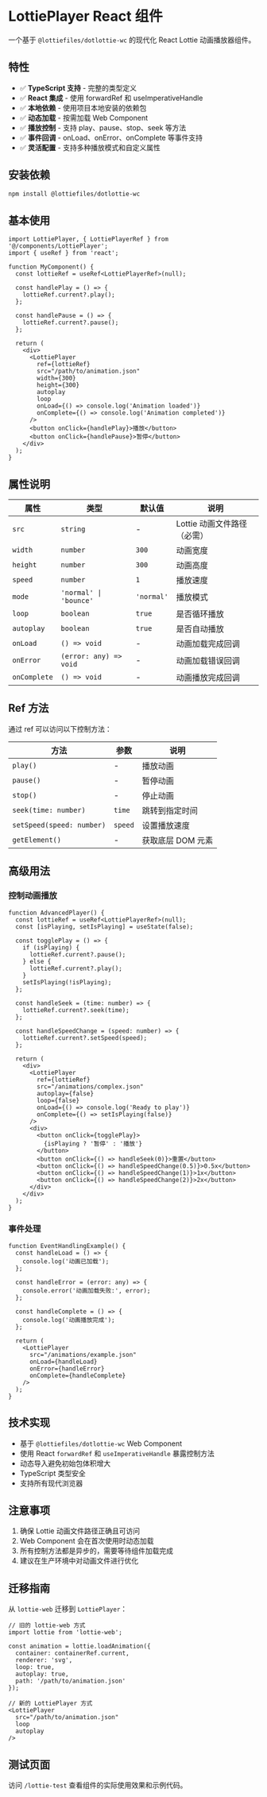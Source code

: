 # LottiePlayer React 组件

一个基于 `@lottiefiles/dotlottie-wc` 的现代化 React Lottie 动画播放器组件。

## 特性

- ✅ **TypeScript 支持** - 完整的类型定义
- ✅ **React 集成** - 使用 forwardRef 和 useImperativeHandle
- ✅ **本地依赖** - 使用项目本地安装的依赖包
- ✅ **动态加载** - 按需加载 Web Component
- ✅ **播放控制** - 支持 play、pause、stop、seek 等方法
- ✅ **事件回调** - onLoad、onError、onComplete 等事件支持
- ✅ **灵活配置** - 支持多种播放模式和自定义属性

## 安装依赖

```bash
npm install @lottiefiles/dotlottie-wc
```

## 基本使用

```tsx
import LottiePlayer, { LottiePlayerRef } from '@/components/LottiePlayer';
import { useRef } from 'react';

function MyComponent() {
  const lottieRef = useRef<LottiePlayerRef>(null);

  const handlePlay = () => {
    lottieRef.current?.play();
  };

  const handlePause = () => {
    lottieRef.current?.pause();
  };

  return (
    <div>
      <LottiePlayer
        ref={lottieRef}
        src="/path/to/animation.json"
        width={300}
        height={300}
        autoplay
        loop
        onLoad={() => console.log('Animation loaded')}
        onComplete={() => console.log('Animation completed')}
      />
      <button onClick={handlePlay}>播放</button>
      <button onClick={handlePause}>暂停</button>
    </div>
  );
}
```

## 属性说明

| 属性 | 类型 | 默认值 | 说明 |
|------|------|--------|------|
| `src` | `string` | - | Lottie 动画文件路径（必需） |
| `width` | `number` | `300` | 动画宽度 |
| `height` | `number` | `300` | 动画高度 |
| `speed` | `number` | `1` | 播放速度 |
| `mode` | `'normal' \| 'bounce'` | `'normal'` | 播放模式 |
| `loop` | `boolean` | `true` | 是否循环播放 |
| `autoplay` | `boolean` | `true` | 是否自动播放 |
| `onLoad` | `() => void` | - | 动画加载完成回调 |
| `onError` | `(error: any) => void` | - | 动画加载错误回调 |
| `onComplete` | `() => void` | - | 动画播放完成回调 |

## Ref 方法

通过 ref 可以访问以下控制方法：

| 方法 | 参数 | 说明 |
|------|------|------|
| `play()` | - | 播放动画 |
| `pause()` | - | 暂停动画 |
| `stop()` | - | 停止动画 |
| `seek(time: number)` | `time` | 跳转到指定时间 |
| `setSpeed(speed: number)` | `speed` | 设置播放速度 |
| `getElement()` | - | 获取底层 DOM 元素 |

## 高级用法

### 控制动画播放

```tsx
function AdvancedPlayer() {
  const lottieRef = useRef<LottiePlayerRef>(null);
  const [isPlaying, setIsPlaying] = useState(false);

  const togglePlay = () => {
    if (isPlaying) {
      lottieRef.current?.pause();
    } else {
      lottieRef.current?.play();
    }
    setIsPlaying(!isPlaying);
  };

  const handleSeek = (time: number) => {
    lottieRef.current?.seek(time);
  };

  const handleSpeedChange = (speed: number) => {
    lottieRef.current?.setSpeed(speed);
  };

  return (
    <div>
      <LottiePlayer
        ref={lottieRef}
        src="/animations/complex.json"
        autoplay={false}
        loop={false}
        onLoad={() => console.log('Ready to play')}
        onComplete={() => setIsPlaying(false)}
      />
      <div>
        <button onClick={togglePlay}>
          {isPlaying ? '暂停' : '播放'}
        </button>
        <button onClick={() => handleSeek(0)}>重置</button>
        <button onClick={() => handleSpeedChange(0.5)}>0.5x</button>
        <button onClick={() => handleSpeedChange(1)}>1x</button>
        <button onClick={() => handleSpeedChange(2)}>2x</button>
      </div>
    </div>
  );
}
```

### 事件处理

```tsx
function EventHandlingExample() {
  const handleLoad = () => {
    console.log('动画已加载');
  };

  const handleError = (error: any) => {
    console.error('动画加载失败:', error);
  };

  const handleComplete = () => {
    console.log('动画播放完成');
  };

  return (
    <LottiePlayer
      src="/animations/example.json"
      onLoad={handleLoad}
      onError={handleError}
      onComplete={handleComplete}
    />
  );
}
```

## 技术实现

- 基于 `@lottiefiles/dotlottie-wc` Web Component
- 使用 React `forwardRef` 和 `useImperativeHandle` 暴露控制方法
- 动态导入避免初始包体积增大
- TypeScript 类型安全
- 支持所有现代浏览器

## 注意事项

1. 确保 Lottie 动画文件路径正确且可访问
2. Web Component 会在首次使用时动态加载
3. 所有控制方法都是异步的，需要等待组件加载完成
4. 建议在生产环境中对动画文件进行优化

## 迁移指南

从 `lottie-web` 迁移到 `LottiePlayer`：

```tsx
// 旧的 lottie-web 方式
import lottie from 'lottie-web';

const animation = lottie.loadAnimation({
  container: containerRef.current,
  renderer: 'svg',
  loop: true,
  autoplay: true,
  path: '/path/to/animation.json'
});

// 新的 LottiePlayer 方式
<LottiePlayer
  src="/path/to/animation.json"
  loop
  autoplay
/>
```

## 测试页面

访问 `/lottie-test` 查看组件的实际使用效果和示例代码。